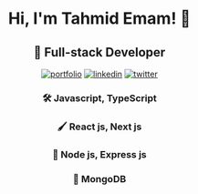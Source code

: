 
<h1 align="center">Hi, I'm Tahmid Emam! 👋</h1>

<h2 align="center">🚀 Full-stack Developer</h1>

<div align="center">
  
  [![portfolio](https://img.shields.io/badge/my_portfolio-FFFF00?style=for-the-badge&logo=ko-fi&logoColor=black)](https://katherineoelsner.com/)     [![linkedin](https://img.shields.io/badge/linkedin-0A66C2?style=for-the-badge&logo=linkedin&logoColor=white)](https://www.linkedin.com/)     [![twitter](https://img.shields.io/badge/twitter-1DA1F2?style=for-the-badge&logo=twitter&logoColor=white)](https://twitter.com/)
  
</div>



<div align="center">
  
### 🛠 Javascript, TypeScript

### 🖌 React js, Next js

### 🔆 Node js, Express js

### 🎵 MongoDB
  
</div>


